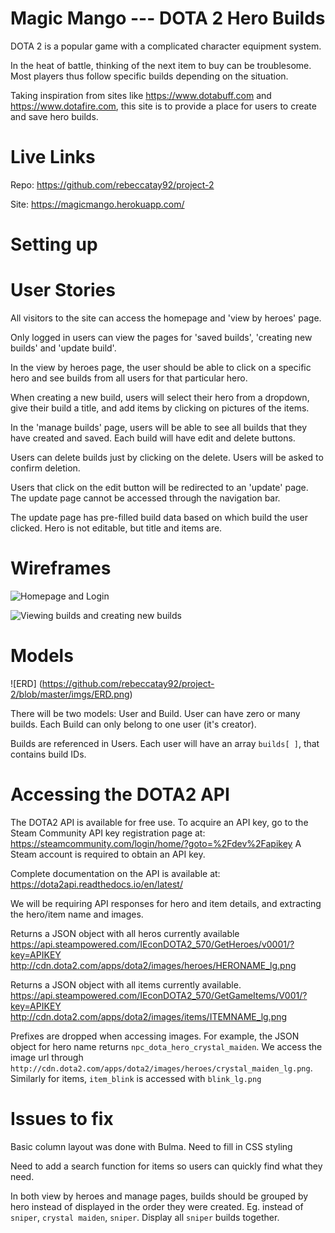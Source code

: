 Magic Mango --- DOTA 2 Hero Builds
==================================
DOTA 2 is a popular game with a complicated character equipment system.

In the heat of battle, thinking of the next item to buy can be troublesome. Most players thus follow specific builds depending on the situation.

Taking inspiration from sites like https://www.dotabuff.com and https://www.dotafire.com, this site is to provide a place for users to create and save hero builds.

Live Links
==================================
Repo: https://github.com/rebeccatay92/project-2

Site: https://magicmango.herokuapp.com/

Setting up
==================================

User Stories
==================================
All visitors to the site can access the homepage and 'view by heroes' page.

Only logged in users can view the pages for 'saved builds', 'creating new builds' and 'update build'.

In the view by heroes page, the user should be able to click on a specific hero and see builds from all users for that particular hero.

When creating a new build, users will select their hero from a dropdown, give their build a title, and add items by clicking on pictures of the items.

In the 'manage builds' page, users will be able to see all builds that they have created and saved. Each build will have edit and delete buttons.

Users can delete builds just by clicking on the delete. Users will be asked to confirm deletion.

Users that click on the edit button will be redirected to an 'update' page. The update page cannot be accessed through the navigation bar.

The update page has pre-filled build data based on which build the user clicked. Hero is not editable, but title and items are.

Wireframes
==================================
![Homepage and Login](https://github.com/rebeccatay92/project-2/blob/master/imgs/homepage.jpg)

![Viewing builds and creating new builds](https://github.com/rebeccatay92/project-2/blob/master/imgs/builds.jpg)

Models
==================================
![ERD] (https://github.com/rebeccatay92/project-2/blob/master/imgs/ERD.png)

There will be two models: User and Build. User can have zero or many builds. Each Build can only belong to one user (it's creator).

Builds are referenced in Users. Each user will have an array `builds[ ]`, that contains build IDs.

Accessing the DOTA2 API
==================================
The DOTA2 API is available for free use. To acquire an API key, go to the Steam Community API key registration page at: https://steamcommunity.com/login/home/?goto=%2Fdev%2Fapikey
A Steam account is required to obtain an API key.

Complete documentation on the API is available at: https://dota2api.readthedocs.io/en/latest/

We will be requiring API responses for hero and item details, and extracting the hero/item name and images.

Returns a JSON object with all heros currently available
https://api.steampowered.com/IEconDOTA2_570/GetHeroes/v0001/?key=APIKEY
http://cdn.dota2.com/apps/dota2/images/heroes/HERONAME_lg.png

Returns a JSON object with all items currently available.
https://api.steampowered.com/IEconDOTA2_570/GetGameItems/V001/?key=APIKEY
http://cdn.dota2.com/apps/dota2/images/items/ITEMNAME_lg.png

Prefixes are dropped when accessing images.
For example, the JSON object for hero name returns `npc_dota_hero_crystal_maiden`. We access the image url through
`http://cdn.dota2.com/apps/dota2/images/heroes/crystal_maiden_lg.png`. Similarly for items, `item_blink` is accessed with `blink_lg.png`

Issues to fix
==================================
Basic column layout was done with Bulma. Need to fill in CSS styling

Need to add a search function for items so users can quickly find what they need.

In both view by heroes and manage pages, builds should be grouped by hero instead of displayed in the order they were created. Eg. instead of `sniper`, `crystal maiden`, `sniper`. Display all `sniper` builds together.
